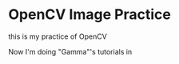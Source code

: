 # OpenCV Image Practice



this is my practice of OpenCV



Now I'm doing "Gamma"'s tutorials in 

[Here]: https://opencv-python.readthedocs.io/



